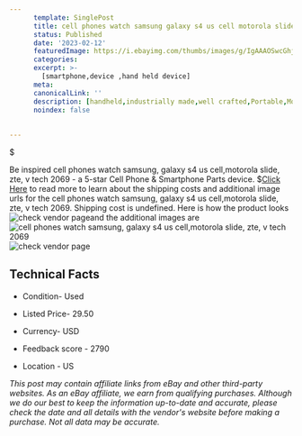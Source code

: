 ```yaml
---
      template: SinglePost
      title: cell phones watch samsung galaxy s4 us cell motorola slide zte v tech 2069
      status: Published
      date: '2023-02-12'
      featuredImage: https://i.ebayimg.com/thumbs/images/g/IgAAAOSwcGhji7dH/s-l225.jpg
      categories: 
      excerpt: >-
        [smartphone,device ,hand held device]
      meta:
      canonicalLink: ''
      description: [handheld,industrially made,well crafted,Portable,Mobile,Compact,Convenient,Lightweight,Maneuverable,Man-portable,Miniature,Carriable,Hand-held,Light,Holdable,Transportable,Mobile device,Pocket-sized,On-the-go,Wireless,Cordless,Compact size,Convenient size, smartphone,device ,hand held device]
      noindex: false
      
        
---
```

$

Be inspired cell phones watch samsung, galaxy s4 us cell,motorola slide, zte, v tech  2069 - a 5-star Cell Phone & Smartphone Parts device.
$[Click Here](https://www.ebay.com/itm/175553906093?hash=item28dfd405ad%3Ag%3AIgAAAOSwcGhji7dH&mkevt=1&mkcid=1&mkrid=711-53200-19255-0&campid=%253CePNCampaignId%253E&customid=%253CreferenceId%253E&toolid=10049) to read more to learn about the shipping costs and additional image urls for the cell phones watch samsung, galaxy s4 us cell,motorola slide, zte, v tech  2069. Shipping cost is undefined. Here is how the product looks ![check vendor page](https://i.ebayimg.com/thumbs/images/g/IgAAAOSwcGhji7dH/s-l225.jpg)and the additional images are![cell phones watch samsung, galaxy s4 us cell,motorola slide, zte, v tech  2069](https://i.ebayimg.com/images/g/IgAAAOSwcGhji7dH/s-l1600.jpg)![check vendor page](https://origin-galleryplus.ebayimg.com/ws/web/175553906093_2_0_1/225x225.jpg,https://origin-galleryplus.ebayimg.com/ws/web/175553906093_3_0_1/225x225.jpg,https://origin-galleryplus.ebayimg.com/ws/web/175553906093_4_0_1/225x225.jpg)



 ## Technical Facts 



     
      

 - Condition- Used 


      

 - Listed Price- 29.50 


      

 - Currency- USD 


      

 - Feedback score - 2790 


      

 - Location - US 


      
      

 *_This post may contain affiliate links from eBay and other third-party websites. As an eBay affiliate, we earn from qualifying purchases. Although we do our best to keep the information up-to-date and accurate, please check the date and all details with the vendor's website before making a purchase. Not all data may be accurate._*






